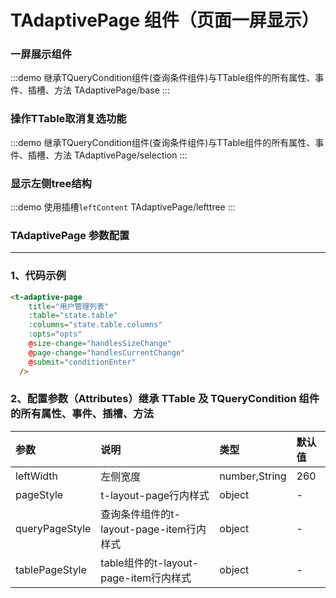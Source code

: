 # TAdaptivePage 组件（页面一屏显示）


### 一屏展示组件

:::demo 继承TQueryCondition组件(查询条件组件)与TTable组件的所有属性、事件、插槽、方法
TAdaptivePage/base
:::

### 操作TTable取消复选功能

:::demo 继承TQueryCondition组件(查询条件组件)与TTable组件的所有属性、事件、插槽、方法
TAdaptivePage/selection
:::

### 显示左侧tree结构

:::demo 使用插槽`leftContent`
TAdaptivePage/lefttree
:::

### TAdaptivePage 参数配置

---

### 1、代码示例

```html
<t-adaptive-page
    title="用户管理列表"
    :table="state.table"
    :columns="state.table.columns"
    :opts="opts"
    @size-change="handlesSizeChange"
    @page-change="handlesCurrentChange"
    @submit="conditionEnter"
  />
```

### 2、配置参数（Attributes）继承 TTable 及 TQueryCondition 组件的所有属性、事件、插槽、方法

| 参数           | 说明                                     | 类型          | 默认值 |
| :------------- | :--------------------------------------- | :------------ | :----- |
| leftWidth      | 左侧宽度                                 | number,String | 260    |
| pageStyle      | t-layout-page行内样式                    | object        | -      |
| queryPageStyle | 查询条件组件的t-layout-page-item行内样式 | object        | -      |
| tablePageStyle | table组件的t-layout-page-item行内样式    | object        | -      |


